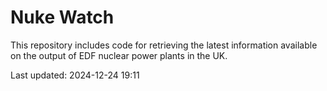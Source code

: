 # Nuke Watch

This repository includes code for retrieving the latest information available on the output of EDF nuclear power plants in the UK.

Last updated: 2024-12-24 19:11